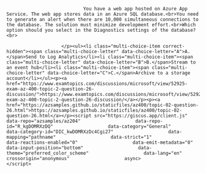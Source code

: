 <p class="card-text">
							
								You have a web app hosted on Azure App Service. The web app stores data in an Azure SQL database.<br>You need to generate an alert when there are 10,000 simultaneous connections to the database. The solution must minimize development effort.<br>Which option should you select in the Diagnostics settings of the database?<br>
							
						</p><ul><li class="multi-choice-item correct-hidden"><span class="multi-choice-letter" data-choice-letter="A">A.</span>Send to Log Analytics</li><li class="multi-choice-item"><span class="multi-choice-letter" data-choice-letter="B">B.</span>Stream to an event hub</li><li class="multi-choice-item"><span class="multi-choice-letter" data-choice-letter="C">C.</span>Archive to a storage account</li></ul><p><a href="https://www.examtopics.com/discussions/microsoft/view/52925-exam-az-400-topic-2-question-26-discussion/">https://www.examtopics.com/discussions/microsoft/view/52925-exam-az-400-topic-2-question-26-discussion/</a></p><p><a href="https://azsamples.github.io/staticfiles/az400/topic-02-question-26.html">https://azsamples.github.io/staticfiles/az400/topic-02-question-26.html</a></p><script src="https://giscus.app/client.js"                    data-repo="azsamples/az204"                    data-repo-id="R_kgDOMRXzDQ"                    data-category="General"                    data-category-id="DIC_kwDOMRXzDc4Cgi27"                    data-mapping="pathname"                    data-strict="1"                    data-reactions-enabled="0"                    data-emit-metadata="0"                    data-input-position="bottom"                    data-theme="preferred_color_scheme"                    data-lang="en"                    crossorigin="anonymous"                    async>                    </script>